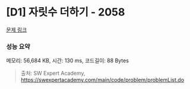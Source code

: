 # [D1] 자릿수 더하기 - 2058 

[문제 링크](https://swexpertacademy.com/main/code/problem/problemDetail.do?contestProbId=AV5QPRjqA10DFAUq) 

### 성능 요약

메모리: 56,684 KB, 시간: 130 ms, 코드길이: 88 Bytes



> 출처: SW Expert Academy, https://swexpertacademy.com/main/code/problem/problemList.do